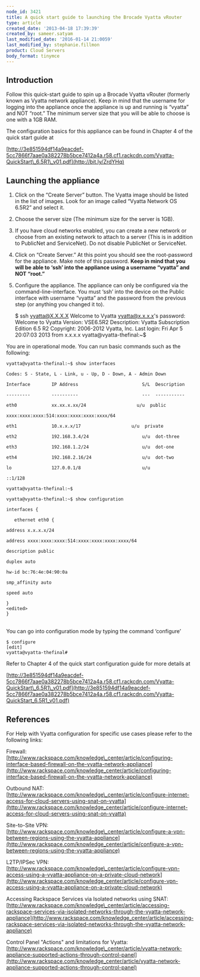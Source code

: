 ```yaml
---
node_id: 3421
title: A quick start guide to launching the Brocade Vyatta vRouter
type: article
created_date: '2013-04-18 17:39:39'
created_by: sameer.satyam
last_modified_date: '2016-01-14 21:0059'
last_modified_by: stephanie.fillmon
product: Cloud Servers
body_format: tinymce
---
```


Introduction
------------

Follow this quick-start guide to spin up a Brocade Vyatta vRouter
(formerly known as Vyatta network appliance). Keep in mind that the
username for logging into the appliance once the appliance is up and
running is &ldquo;vyatta&rdquo; and NOT &ldquo;root.&rdquo; The minimum server size that you
will be able to choose is one with a 1GB RAM. 

The configuration basics for this appliance can be found in Chapter 4 of
the quick start guide at

[http://3e851594df14a9eacdef-5cc7866f7aae0a382278b5bce7412a4a.r58.cf1.rackcdn.com/Vyatta-QuickStart\_6.5R1\_v01.pdf](http://bit.ly/ZrdYHq)

Launching the appliance
-----------------------

1. Click on the &ldquo;Create Server&rdquo; button. The Vyatta image should be
listed in the list of images. Look for an image called &ldquo;Vyatta Network
OS 6.5R2&rdquo; and select it.

2. Choose the server size (The minimum size for the server is 1GB).

3. If you have cloud networks enabled, you can create a new network or
choose from an existing network to attach to a server (This is in
addition to PublicNet and ServiceNet).  Do not disable PublicNet or
ServiceNet.

4. Click on &ldquo;Create Server.&rdquo; At this point you should see the
root-password for the appliance. Make note of this password. **Keep in
mind that you will be able to &lsquo;ssh&rsquo; into the appliance using a username
&ldquo;vyatta&rdquo; and NOT &ldquo;root.&rdquo;**

5. Configure the appliance. The appliance can only be configured via
the command-line-interface. You must &lsquo;ssh&rsquo; into the device on the Public
interface with username &ldquo;vyatta&rdquo; and the password from the previous step
(or anything you changed it to).

    $ ssh vyatta@X.X.X.X
    Welcome to Vyatta
    vyatta@x.x.x.x's password:
    Welcome to Vyatta
    Version:      VSE6.5R2
    Description:  Vyatta Subscription Edition 6.5 R2
    Copyright:    2006-2012 Vyatta, Inc.
    Last login: Fri Apr  5 20:07:03 2013 from x.x.x.x
    vyatta@vyatta-thefinal:~$

You are in operational mode. You can run basic commands such as the
following:

    vyatta@vyatta-thefinal:~$ show interfaces

    Codes: S - State, L - Link, u - Up, D - Down, A - Admin Down

    Interface        IP Address                        S/L  Description

    ---------        ----------                        ---  -----------

    eth0             xx.xx.x.xx/24                   u/u  public

    xxxx:xxxx:xxxx:514:xxxx:xxxx:xxxx:xxxx/64

    eth1             10.x.x.x/17                   u/u  private

    eth2             192.168.3.4/24                    u/u  dot-three

    eth3             192.168.1.2/24                    u/u  dot-one

    eth4             192.168.2.16/24                   u/u  dot-two

    lo               127.0.0.1/8                       u/u 

    ::1/128

    vyatta@vyatta-thefinal:~$

    vyatta@vyatta-thefinal:~$ show configuration

    interfaces {

       ethernet eth0 {
       
    address x.x.x.x/24

    address xxxx:xxxx:xxxx:514:xxxx:xxxx:xxxx:xxxx/64

    description public

    duplex auto

    hw-id bc:76:4e:04:90:0a

    smp_affinity auto

    speed auto

    }
    <edited>
    }

\
 You can go into configuration mode by typing the command &lsquo;configure&rsquo;

    $ configure
    [edit]
    vyatta@vyatta-thefinal#

Refer to Chapter 4 of the quick start configuration guide for more
details at

[http://3e851594df14a9eacdef-5cc7866f7aae0a382278b5bce7412a4a.r58.cf1.rackcdn.com/Vyatta-QuickStart\_6.5R1\_v01.pdf](http://3e851594df14a9eacdef-5cc7866f7aae0a382278b5bce7412a4a.r58.cf1.rackcdn.com/Vyatta-QuickStart_6.5R1_v01.pdf)

References
----------

 

For Help with Vyatta configuration for specific use cases please refer
to the following links: 

Firewall: [http://www.rackspace.com/knowledge\_center/article/configuring-interface-based-firewall-on-the-vyatta-network-appliance](http://www.rackspace.com/knowledge_center/article/configuring-interface-based-firewall-on-the-vyatta-network-appliance)

Outbound
NAT: [http://www.rackspace.com/knowledge\_center/article/configure-internet-access-for-cloud-servers-using-snat-on-vyatta](http://www.rackspace.com/knowledge_center/article/configure-internet-access-for-cloud-servers-using-snat-on-vyatta)

Site-to-Site
VPN: [http://www.rackspace.com/knowledge\_center/article/configure-a-vpn-between-regions-using-the-vyatta-appliance](http://www.rackspace.com/knowledge_center/article/configure-a-vpn-between-regions-using-the-vyatta-appliance)

L2TP/IPSec
VPN: [http://www.rackspace.com/knowledge\_center/article/configure-vpn-access-using-a-vyatta-appliance-on-a-private-cloud-network](http://www.rackspace.com/knowledge_center/article/configure-vpn-access-using-a-vyatta-appliance-on-a-private-cloud-network)

Accessing Rackspace Services via Isolated networks using
SNAT: [http://www.rackspace.com/knowledge\_center/article/accessing-rackspace-services-via-isolated-networks-through-the-vyatta-network-appliance](http://www.rackspace.com/knowledge_center/article/accessing-rackspace-services-via-isolated-networks-through-the-vyatta-network-appliance)

Control Panel "Actions" and limitations for
Vyatta: [http://www.rackspace.com/knowledge\_center/article/vyatta-network-appliance-supported-actions-through-control-panel](http://www.rackspace.com/knowledge_center/article/vyatta-network-appliance-supported-actions-through-control-panel)

 

